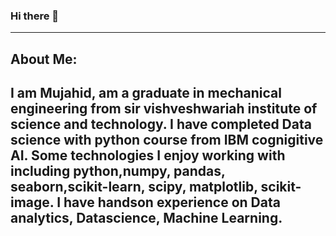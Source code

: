### Hi there 👋
---
## About Me:

I am Mujahid, am a graduate in mechanical engineering from sir vishveshwariah institute of science and technology. I have completed Data science with python course from IBM cognigitive AI. Some technologies I enjoy working with including python,numpy, pandas, seaborn,scikit-learn, scipy, matplotlib, scikit-image. I have handson experience on Data analytics, Datascience, Machine Learning.
---
[](https://lh3.googleusercontent.com/-7_HeAUv1-Ms/XyFdZHkRwlI/AAAAAAAAORQ/iKTqRvZxXmgeAYA1Koo_QBvUjtzkoUzdgCK8BGAsYHg/s0/IMG_20191128_081938.JPG)

